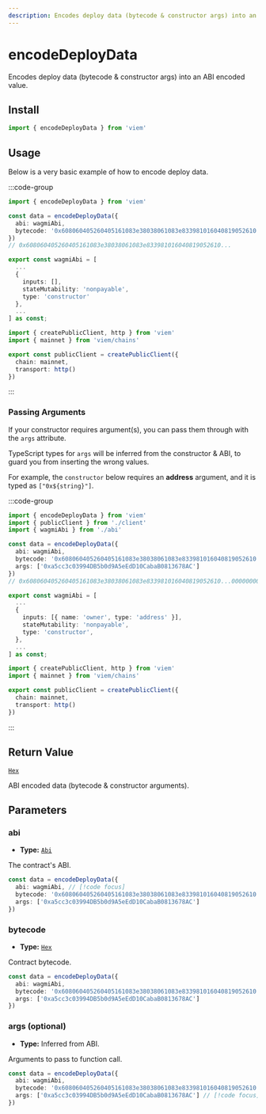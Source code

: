 ```yaml
---
description: Encodes deploy data (bytecode & constructor args) into an ABI encoded value.
---
```


# encodeDeployData

Encodes deploy data (bytecode & constructor args) into an ABI encoded value.

## Install

```ts
import { encodeDeployData } from 'viem'
```

## Usage

Below is a very basic example of how to encode deploy data.

:::code-group

```ts [example.ts]
import { encodeDeployData } from 'viem'

const data = encodeDeployData({
  abi: wagmiAbi,
  bytecode: '0x608060405260405161083e38038061083e833981016040819052610...'
})
// 0x608060405260405161083e38038061083e833981016040819052610...
```

```ts [abi.ts]
export const wagmiAbi = [
  ...
  { 
    inputs: [], 
    stateMutability: 'nonpayable', 
    type: 'constructor' 
  },
  ...
] as const;
```

```ts [client.ts]
import { createPublicClient, http } from 'viem'
import { mainnet } from 'viem/chains'

export const publicClient = createPublicClient({
  chain: mainnet,
  transport: http()
})
```

:::

### Passing Arguments

If your constructor requires argument(s), you can pass them through with the `args` attribute.

TypeScript types for `args` will be inferred from the constructor & ABI, to guard you from inserting the wrong values.

For example, the `constructor` below requires an **address** argument, and it is typed as `["0x${string}"]`.

:::code-group

```ts {8} [example.ts]
import { encodeDeployData } from 'viem'
import { publicClient } from './client'
import { wagmiAbi } from './abi'

const data = encodeDeployData({
  abi: wagmiAbi,
  bytecode: '0x608060405260405161083e38038061083e833981016040819052610...',
  args: ['0xa5cc3c03994DB5b0d9A5eEdD10CabaB0813678AC']
})
// 0x608060405260405161083e38038061083e833981016040819052610...00000000000000000000000000000000a5cc3c03994DB5b0d9A5eEdD10CabaB0813678AC
```

```ts [abi.ts]
export const wagmiAbi = [
  ...
  {
    inputs: [{ name: 'owner', type: 'address' }],
    stateMutability: 'nonpayable',
    type: 'constructor',
  },
  ...
] as const;
```

```ts [client.ts]
import { createPublicClient, http } from 'viem'
import { mainnet } from 'viem/chains'

export const publicClient = createPublicClient({
  chain: mainnet,
  transport: http()
})
```

:::

## Return Value

[`Hex`](/docs/glossary/types#hex)

ABI encoded data (bytecode & constructor arguments).

## Parameters

### abi

- **Type:** [`Abi`](/docs/glossary/types#abi)

The contract's ABI.

```ts
const data = encodeDeployData({
  abi: wagmiAbi, // [!code focus]
  bytecode: '0x608060405260405161083e38038061083e833981016040819052610...',
  args: ['0xa5cc3c03994DB5b0d9A5eEdD10CabaB0813678AC']
})
```

### bytecode

- **Type:** [`Hex`](/docs/glossary/types#hex)

Contract bytecode.

```ts
const data = encodeDeployData({
  abi: wagmiAbi,
  bytecode: '0x608060405260405161083e38038061083e833981016040819052610...', // [!code focus]
  args: ['0xa5cc3c03994DB5b0d9A5eEdD10CabaB0813678AC']
})
```

### args (optional)

- **Type:** Inferred from ABI.

Arguments to pass to function call.

```ts
const data = encodeDeployData({
  abi: wagmiAbi,
  bytecode: '0x608060405260405161083e38038061083e833981016040819052610...',
  args: ['0xa5cc3c03994DB5b0d9A5eEdD10CabaB0813678AC'] // [!code focus]
})
```
